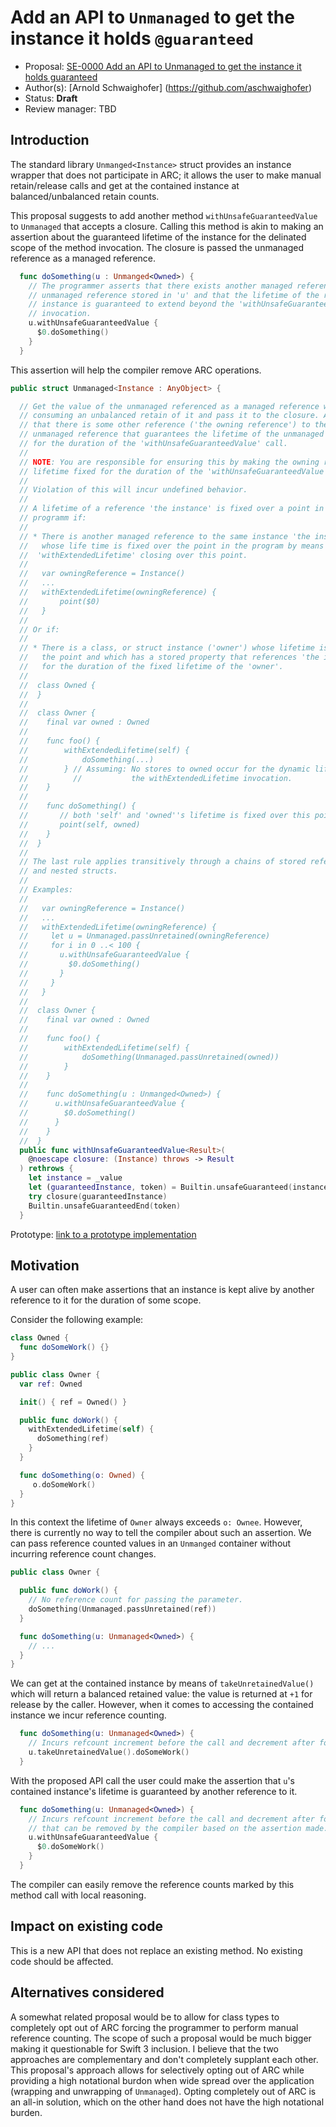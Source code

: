 # Add an API to `Unmanaged` to get the instance it holds `@guaranteed`

* Proposal: [SE-0000 Add an API to Unmanaged to get the instance it holds guaranteed](https://github.com/aschwaighofer/swift-evolution/blob/unmanaged_unsafe_guaranteed_proposal/proposals/0000-unsafe-guaranteed.md)
* Author(s): [Arnold Schwaighofer] (https://github.com/aschwaighofer)
* Status: **Draft**
* Review manager: TBD

## Introduction

The standard library `Unmanged<Instance>` struct provides an instance wrapper
that does not participate in ARC; it allows the user to make manual
retain/release calls and get at the contained instance at balanced/unbalanced
retain counts.

This proposal suggests to add another method `withUnsafeGuaranteedValue` to
`Unmanaged` that accepts a closure. Calling this method is akin to making an
assertion about the guaranteed lifetime of the instance for the
delinated scope of the method invocation. The closure is passed the unmanaged
reference as a managed reference.

```swift
  func doSomething(u : Unmanged<Owned>) {
    // The programmer asserts that there exists another managed reference of the
    // unmanaged reference stored in 'u' and that the lifetime of the referenced
    // instance is guaranteed to extend beyond the 'withUnsafeGuaranteedValue'
    // invocation.
    u.withUnsafeGuaranteedValue {
      $0.doSomething()
    }
  }
```

This assertion will help the compiler remove ARC operations.

``` swift
public struct Unmanaged<Instance : AnyObject> {

  // Get the value of the unmanaged referenced as a managed reference without
  // consuming an unbalanced retain of it and pass it to the closure. Asserts
  // that there is some other reference ('the owning reference') to the
  // unmanaged reference that guarantees the lifetime of the unmanaged reference
  // for the duration of the 'withUnsafeGuaranteedValue' call.
  //
  // NOTE: You are responsible for ensuring this by making the owning reference's
  // lifetime fixed for the duration of the 'withUnsafeGuaranteedValue' call.
  //
  // Violation of this will incur undefined behavior.
  //
  // A lifetime of a reference 'the instance' is fixed over a point in the
  // programm if:
  //
  // * There is another managed reference to the same instance 'the instance'
  //   whose life time is fixed over the point in the program by means of
  //  'withExtendedLifetime' closing over this point.
  //
  //   var owningReference = Instance()
  //   ...
  //   withExtendedLifetime(owningReference) {
  //       point($0)
  //   }
  //
  // Or if:
  //
  // * There is a class, or struct instance ('owner') whose lifetime is fixed at
  //   the point and which has a stored property that references 'the instance'
  //   for the duration of the fixed lifetime of the 'owner'.
  //
  //  class Owned {
  //  }
  //
  //  class Owner {
  //    final var owned : Owned
  //
  //    func foo() {
  //        withExtendedLifetime(self) {
  //            doSomething(...)
  //        } // Assuming: No stores to owned occur for the dynamic lifetime of
  //          //           the withExtendedLifetime invocation.
  //    }
  //
  //    func doSomething() {
  //       // both 'self' and 'owned''s lifetime is fixed over this point.
  //       point(self, owned)
  //    }
  //  }
  //
  // The last rule applies transitively through a chains of stored references
  // and nested structs.
  //
  // Examples:
  //
  //   var owningReference = Instance()
  //   ...
  //   withExtendedLifetime(owningReference) {
  //     let u = Unmanaged.passUnretained(owningReference)
  //     for i in 0 ..< 100 {
  //       u.withUnsafeGuaranteedValue {
  //         $0.doSomething()
  //       }
  //     }
  //   }
  //
  //  class Owner {
  //    final var owned : Owned
  //
  //    func foo() {
  //        withExtendedLifetime(self) {
  //            doSomething(Unmanaged.passUnretained(owned))
  //        }
  //    }
  //
  //    func doSomething(u : Unmanged<Owned>) {
  //      u.withUnsafeGuaranteedValue {
  //        $0.doSomething()
  //      }
  //    }
  //  }
  public func withUnsafeGuaranteedValue<Result>(
    @noescape closure: (Instance) throws -> Result
  ) rethrows {
    let instance = _value
    let (guaranteedInstance, token) = Builtin.unsafeGuaranteed(instance)
    try closure(guaranteedInstance)
    Builtin.unsafeGuaranteedEnd(token)
  }
 ```

Prototype: [link to a prototype implementation](https://github.com/aschwaighofer/swift/tree/unsafe_guaranteed_prototype)

## Motivation

A user can often make assertions that an instance is kept alive by another
reference to it for the duration of some scope.

Consider the following example:

```swift
class Owned {
  func doSomeWork() {}
}

public class Owner {
  var ref: Owned

  init() { ref = Owned() }

  public func doWork() {
    withExtendedLifetime(self) {
      doSomething(ref)
    }
  }

  func doSomething(o: Owned) {
     o.doSomeWork()
  }
}
```

In this context the lifetime of `Owner` always exceeds `o: Ownee`. However,
there is currently no way to tell the compiler about such an assertion.  We can
pass reference counted values in an `Unmanged` container without incurring
reference count changes.

```swift
public class Owner {

  public func doWork() {
    // No reference count for passing the parameter.
    doSomething(Unmanaged.passUnretained(ref))
  }

  func doSomething(u: Unmanaged<Owned>) {
    // ...
  }
}
```

We can get at the contained instance by means of ``takeUnretainedValue()`` which
will return a balanced retained value: the value is returned at `+1` for release
by the caller. However, when it comes to accessing the contained instance we
incur reference counting.

```swift
  func doSomething(u: Unmanaged<Owned>) {
    // Incurs refcount increment before the call and decrement after for self.
    u.takeUnretainedValue().doSomeWork()
  }
```

With the proposed API call the user could make the assertion that `u`'s
contained instance's lifetime is guaranteed by another reference to it.

```swift
  func doSomething(u: Unmanaged<Owned>) {
    // Incurs refcount increment before the call and decrement after for self
    // that can be removed by the compiler based on the assertion made.
    u.withUnsafeGuaranteedValue {
      $0.doSomeWork()
    }
  }
```

The compiler can easily remove the reference counts marked by this method call
with local reasoning.

## Impact on existing code

This is a new API that does not replace an existing method. No existing code
should be affected.

## Alternatives considered

A somewhat related proposal would be to allow for class types to completely opt
out of ARC forcing the programmer to perform manual reference counting. The
scope of such a proposal would be much bigger making it questionable for Swift 3
inclusion. I believe that the two approaches are complementary and don't
completely supplant each other. This proposal's approach allows for selectively
opting out of ARC while providing a high notational burdon when wide spread over
the application (wrapping and unwrapping of `Unmanaged`). Opting completely out
of ARC is an all-in solution, which on the other hand does not have the high
notational burden.
